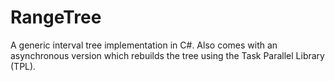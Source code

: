 RangeTree
=========

A generic interval tree implementation in C#. Also comes with an asynchronous version which rebuilds the tree using the Task Parallel Library (TPL).
